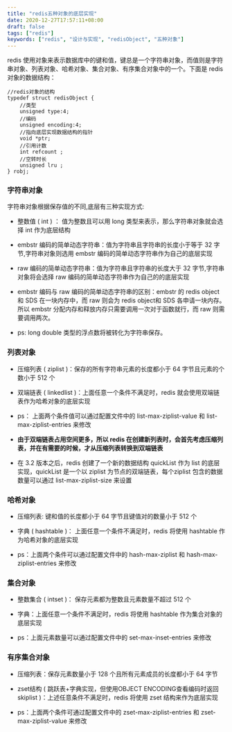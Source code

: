 ```yaml
---
title: "redis五种对象的底层实现"
date: 2020-12-27T17:57:11+08:00
draft: false
tags: ["redis"]
keywords: ["redis", "设计与实现", "redisObject", "五种对象"]
---
```


redis 使用对象来表示数据库中的键和值，键总是一个字符串对象，而值则是字符串对象、列表对象、哈希对象、集合对象、有序集合对象中的一个。下面是 redis 对象的数据结构：

```
//redis对象的结构
typedef struct redisObject {
	//类型
	unsigned type:4;
	//编码
	unsigned encoding:4;
	//指向底层实现数据结构的指针
	void *ptr;
	//引用计数
	int refcount ;
	//空转时长
	unsigned lru ;
} robj;
```

### 字符串对象

字符串对象根据保存值的不同,底层有三种实现方式:

* 整数值 ( int ) ： 值为整数且可以用 long 类型来表示，那么字符串对象就会选择 int 作为底层结构

* embstr 编码的简单动态字符串：值为字符串且字符串的长度小于等于 32 字节,字符串对象则选用 embstr 编码的简单动态字符串作为自己的底层实现

* raw 编码的简单动态字符串：值为字符串且字符串的长度大于 32 字节,字符串对象将会选择 raw 编码的简单动态字符串作为自己的的底层实现
* embstr 编码与 raw 编码的简单动态字符串的区别：embstr 的 redis object 和 SDS 在一块内存中，而 raw 则会为 redis object和 SDS 各申请一块内存。所以 embstr 分配内存和释放内存只需要调用一次对于函数就行，而 raw 则需要调用两次。

* ps: long double 类型的浮点数将被转化为字符串保存。

### 列表对象

* 压缩列表 ( ziplist )：保存的所有字符串元素的长度都小于 64 字节且元素的个数小于 512 个

* 双端链表 ( linkedlist )：上面任意一个条件不满足时，redis 就会使用双端链表作为哈希对象的底层实现

* ps： 上面两个条件值可以通过配置文件中的 list-max-ziplist-value 和 list-max-ziplist-entries 来修改

* **由于双端链表占用空间更多，所以 redis 在创建新列表时，会首先考虑压缩列表，并在有需要的时候，才从压缩列表转换到双端链表**

* 在 3.2 版本之后，redis 创建了一个新的数据结构 quickList 作为 list 的底层实现，quickList 是一个以 ziplist 为节点的双端链表，每个ziplist 包含的数据数量可以通过 list-max-ziplist-size 来设置

### 哈希对象

* 压缩列表: 键和值的长度都小于 64 字节且键值对的数量小于 512 个

* 字典 ( hashtable )： 上面任意一个条件不满足时，redis 将使用 hashtable 作为哈希对象的底层实现

* ps：上面两个条件可以通过配置文件中的 hash-max-ziplist 和 hash-max-ziplist-entries 来修改

### 集合对象

* 整数集合 ( intset )： 保存元素都为整数且元素数量不超过 512 个

* 字典：上面任意一个条件不满足时，redis 将使用 hashtable 作为集合对象的底层实现

* ps：上面元素数量可以通过配置文件中的 set-max-inset-entries 来修改

### 有序集合对象

* 压缩列表：保存元素数量小于 128 个且所有元素成员的长度都小于 64 字节

* zset结构 ( 跳跃表+字典实现，但使用OBJECT ENCODING查看编码时返回skiplist )：上述任意条件不满足时，redis 将使用 zset 结构来作为底层实现

* ps：上面两个条件可通过配置文件中的 zset-max-ziplist-entries 和 zset-max-ziplist-value 来修改